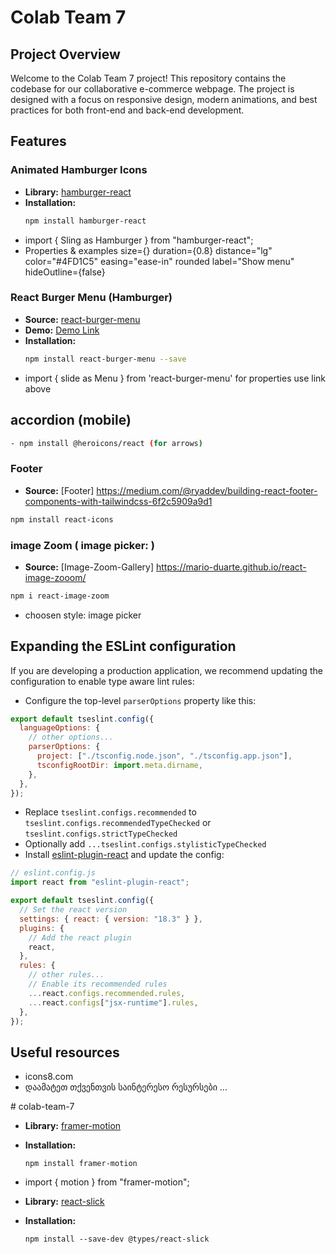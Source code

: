 # Colab Team 7

## Project Overview

Welcome to the Colab Team 7 project! This repository contains the codebase for our collaborative e-commerce webpage. The project is designed with a focus on responsive design, modern animations, and best practices for both front-end and back-end development.

## Features

### Animated Hamburger Icons

- **Library:** [hamburger-react](https://hamburger-react.netlify.app/)
- **Installation:**
  ```bash
  npm install hamburger-react
  ```
- import { Sling as Hamburger } from "hamburger-react";
- Properties & examples
  size={} duration={0.8} distance="lg" color="#4FD1C5" easing="ease-in" rounded label="Show menu" hideOutline={false}

### React Burger Menu (Hamburger)

- **Source:** [react-burger-menu](https://www.npmjs.com/package/@katasonovyp/react-burger-menu)
- **Demo:** [Demo Link](http://negomi.github.io/react-burger-menu/)
- **Installation:**
  ```bash
  npm install react-burger-menu --save
  ```
- import { slide as Menu } from 'react-burger-menu'
  for properties use link above

## accordion (mobile)

```bash
- npm install @heroicons/react (for arrows)
```

### Footer

- **Source:** [Footer] https://medium.com/@ryaddev/building-react-footer-components-with-tailwindcss-6f2c5909a9d1

```bash
npm install react-icons
```

### image Zoom ( image picker: )

- **Source:** [Image-Zoom-Gallery] https://mario-duarte.github.io/react-image-zooom/

```bash
npm i react-image-zoom
```

- choosen style: image picker

## Expanding the ESLint configuration

If you are developing a production application, we recommend updating the configuration to enable type aware lint rules:

- Configure the top-level `parserOptions` property like this:

```js
export default tseslint.config({
  languageOptions: {
    // other options...
    parserOptions: {
      project: ["./tsconfig.node.json", "./tsconfig.app.json"],
      tsconfigRootDir: import.meta.dirname,
    },
  },
});
```

- Replace `tseslint.configs.recommended` to `tseslint.configs.recommendedTypeChecked` or `tseslint.configs.strictTypeChecked`
- Optionally add `...tseslint.configs.stylisticTypeChecked`
- Install [eslint-plugin-react](https://github.com/jsx-eslint/eslint-plugin-react) and update the config:

```js
// eslint.config.js
import react from "eslint-plugin-react";

export default tseslint.config({
  // Set the react version
  settings: { react: { version: "18.3" } },
  plugins: {
    // Add the react plugin
    react,
  },
  rules: {
    // other rules...
    // Enable its recommended rules
    ...react.configs.recommended.rules,
    ...react.configs["jsx-runtime"].rules,
  },
});
```

## Useful resources

- icons8.com
- დაამატეთ თქვენთვის საინტერესო რესურსები ...

#   c o l a b - t e a m - 7 
 
 

- **Library:** [framer-motion](https://www.framer.com/motion/)

- **Installation:**

  ```
  npm install framer-motion

  ```

- import { motion } from "framer-motion";

- **Library:** [react-slick](https://www.framer.com/motion/)
- **Installation:**

  ```
  npm install --save-dev @types/react-slick
  ```
